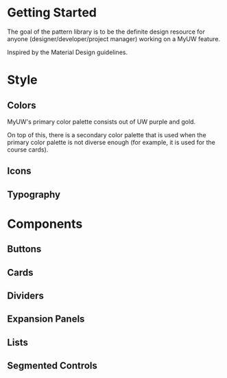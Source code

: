 # Getting Started

The goal of the pattern library is to be the definite design resource for anyone (designer/developer/project manager) working on a MyUW feature.

Inspired by the Material Design guidelines.

# Style

## Colors
MyUW's primary color palette consists out of UW purple and gold.

On top of this, there is a secondary color palette that is used when the primary color palette is not diverse enough (for example, it is used for the course cards).





## Icons
## Typography

# Components
## Buttons
## Cards
## Dividers
## Expansion Panels
## Lists
## Segmented Controls

